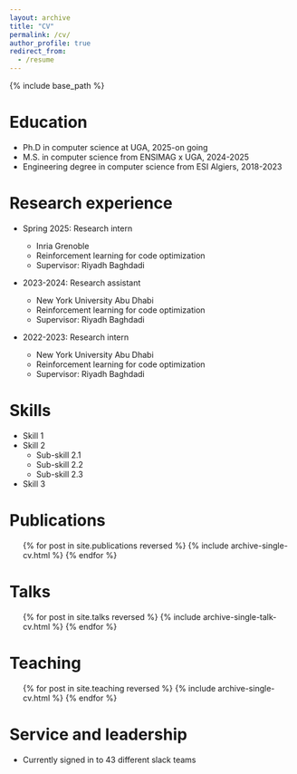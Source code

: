```yaml
---
layout: archive
title: "CV"
permalink: /cv/
author_profile: true
redirect_from:
  - /resume
---
```


{% include base_path %}

Education
======
* Ph.D in computer science at UGA, 2025-on going
* M.S. in computer science from ENSIMAG x UGA, 2024-2025
* Engineering degree in computer science from ESI Algiers, 2018-2023

Research experience
======
* Spring 2025: Research intern
  * Inria Grenoble 
  * Reinforcement learning for code optimization
  * Supervisor: Riyadh Baghdadi

* 2023-2024: Research assistant
  * New York University Abu Dhabi
  * Reinforcement learning for code optimization
  * Supervisor: Riyadh Baghdadi
  
* 2022-2023: Research intern
  * New York University Abu Dhabi
  * Reinforcement learning for code optimization
  * Supervisor: Riyadh Baghdadi

  
Skills
======
* Skill 1
* Skill 2
  * Sub-skill 2.1
  * Sub-skill 2.2
  * Sub-skill 2.3
* Skill 3

Publications
======
  <ul>{% for post in site.publications reversed %}
    {% include archive-single-cv.html %}
  {% endfor %}</ul>
  
Talks
======
  <ul>{% for post in site.talks reversed %}
    {% include archive-single-talk-cv.html  %}
  {% endfor %}</ul>
  
Teaching
======
  <ul>{% for post in site.teaching reversed %}
    {% include archive-single-cv.html %}
  {% endfor %}</ul>
  
Service and leadership
======
* Currently signed in to 43 different slack teams
